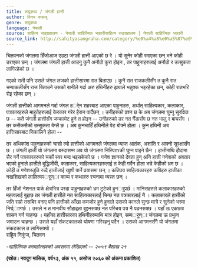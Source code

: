 ```yaml
---
title: लघुकथा / जंगली हात्ती
author: विनय कसजू
genre: लघुकथा
language: नेपाली
source: साहित्य सङ्ग्रहालय - नेपाली साहित्यिक भकारीसाहित्य सङ्ग्रहालय | नेपाली साहित्यिक भकारी
source_link: http://sahityasangraha.com/category/%e0%a4%a8%e0%a5%87%e0%a4%aa%e0%a4%be%e0%a4%b2%e0%a5%80-%e0%a4%97%e0%a4%a6%e0%a5%8d%e0%a4%af/%e0%a4%b2%e0%a4%98%e0%a5%81%e0%a4%95%e0%a4%a5%e0%a4%be/
---
```


चितवनको जंगलमा हिँजोआज एउटा जंगली हात्ती आएको छ रे । यो सुनेर कोही रमाएका छन् भने कोही डराएका छन् । जंगलमा जंगली हात्ती आउनु कुनै अनौठो कुरा होइन , तर पाहुनाहरुलाई अनौठो र उत्सुकता लागिरहेको छ ।

गएको राती पनि उसले जंगल लजको हात्तीसारमा रात बिताएछ । कुनै रात राजकलीसँग त कुनै रात चम्पाकलीसँग राज बिताउने उसको बानीले गर्दा अरु हथिनीहरु इष्र्याले भतुक्क भइरहेका छन्, कोही रातभरि रोइ रहेका छन् ।

जंगली हात्तीको आगमनले गर्दा जंगल हर्ेन शहरबाट आएका पाहुनाहरु, अर्थात् साहित्यकार, कलाकार, पत्रकारहरुले माहुतेहरुलाई केरकार गरेर हैरान पार्दैछन् । उनीहरुको प्रश्न छ के अब जंगलमा घुम्नु सुरक्षित छ -- कतै जंगली हात्तीसँग जम्काभेट हुने त होइन -- उनीहरुको डर नत गैँडासँग छ नत भालु र बाघसँग । तर कसैकसैको उत्सुकता बेग्लै छ । अब कुनचाहिँ हथिनीले पेट बोक्ने होला । कुन हथिनी अब हात्तिसारबाट निकालिने होला --

तर अधिकांश पाहुनाहरुको चासो त्यो हात्तीको आगमनले जंगलमा व्याप्त आतंक, अशांति र आफ्नो सुरक्षासँग छ । जंगली हात्ती यो जंगलमा बस्दासम्म अव यो जंगलमा निस्पिmक्री घुम्न पाइने छैन । हात्तीमाथि हौदामा सैर गर्ने पत्रकारहरुको चर्को स्वर मन्द भइसकेको छ । गणेश ज्ञानको देवता हुन् अनि हात्ती गणेशको अवतार भएको हुनाले हात्तीले बुद्धिजीवी, कलाकार, साहित्यकारहरुलाई त केही गर्दैन होला भन्ने केहीको भ्रम छ । कोही त गणेशस्तुति रच्दै हात्तीलाई खुशी पार्ने प्रयासमा छन् । कतिपय साहित्यकारहरु कविहरु हात्तीका नखशिखको लालित्यपर्ूण्ा काव्य र कथाहरु रचनामा व्यस्त छन् ।

तर हिँजो नेशनल पार्क क्षेत्रभित्र पस्दा पाहुनाहरुको भ्रम टुटेको हुनर्ुपर्छ । मानिसहरुले कलाकारहरुको महत्वलाई बुझछ तर जंगली हात्तीले नत साहित्यकारलाई चिन्छ नत पत्रकारलाई नै । कलाकारले हात्तीको जति राम्रो तसबिर वनाए पनि हात्तीको आँखा कमजोर हुने हुनाले उसको कानले सुन्छ मात्रै र सुनेको भरमा निर्ण्र्ाागर्छ । उसले न त मानवीय सौहाद्रता बुझ्नसक्छ नत परिचय पत्र नै पढनसक्छ । यहाँ ऊ एकछत्र शासन गर्न चाहन्छ । यहाँका हात्तीसारका हथिनीहरुमाथि मात्र होइन, सम्पर्ूण्ा जंगलमा ऊ प्रभुत्व जमाउन चाहन्छ । उसले यहाँ संकटकालको घोषणा गरिरहनु पर्दैन । उसको आगमनसँगै यो जंगलमा संकटकाल त लागिसक्यो ।  
राष्ट्रिय निकुंज, चितवन

*-साहित्यिक वनमहोत्सवको अवसरमा लेखिएको -- २०५९ बैशाख २१*

**(स्रोत : नवयुग मासिक, वर्ष१३, अंक ११, असोज २०६० को अंकमा प्रकाशित)**
